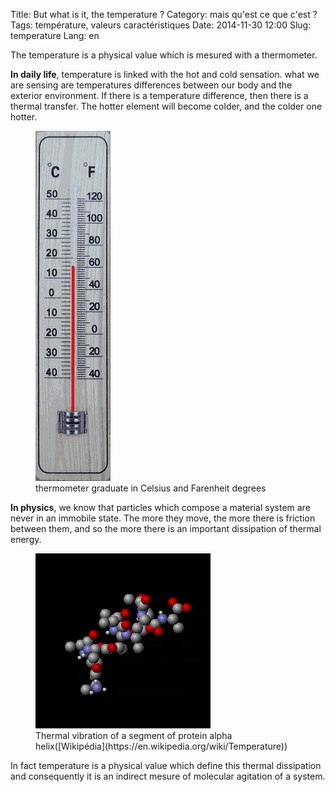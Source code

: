 Title: But what is it, the temperature ? 
Category: mais qu'est ce que c'est  ?
Tags: température, valeurs caractéristiques
Date: 2014-11-30 12:00
Slug: temperature
Lang: en


The temperature is a physical value which is mesured with a thermometer.

**In daily life**, temperature is linked with the hot and cold sensation. what we are sensing are temperatures differences between our body and the exterior environment.
If there is a temperature difference, then there is a thermal transfer. The hotter element will become colder, and the colder one hotter.
<figure>
	<img src="images/thermometreCF.png" alt="thermometer graduate Celsius Farenheit">
	<figcaption>thermometer graduate in Celsius and Farenheit degrees</figcaption>
</figure>

**In physics**, we know that particles which compose a material system are never in an immobile state. The more they move, the more there is friction between them, and so the more there is an important dissipation of thermal energy.
<figure>
	<img src="images/Thermally_Agitated_Molecule.gif" alt="Agitation thermique d'une protéine">
	<figcaption>Thermal vibration of a segment of protein alpha helix([Wikipédia](https://en.wikipedia.org/wiki/Temperature))</figcaption>
</figure>

In fact temperature is a physical value which define this thermal dissipation and consequently it is an indirect mesure of molecular agitation of a system. 
